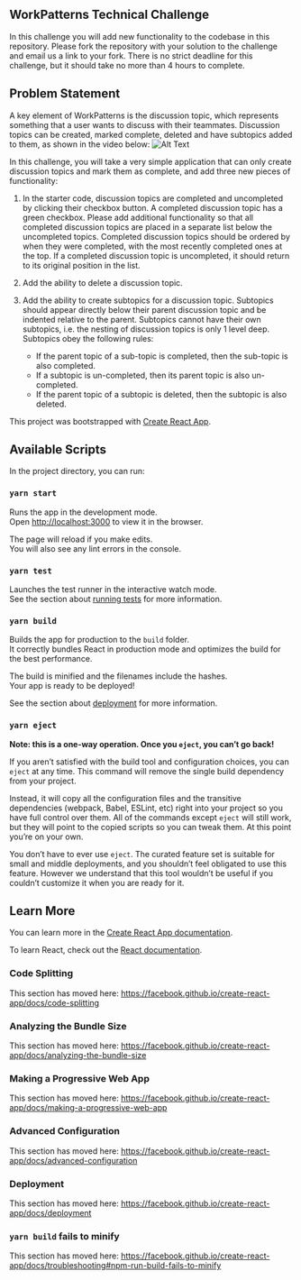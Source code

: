 ## WorkPatterns Technical Challenge

In this challenge you will add new functionality to the codebase in this repository. Please fork the repository with your solution to the challenge and email us a link to your fork. There is no strict deadline for this challenge, but it should take no more than 4 hours to complete.

## Problem Statement

A key element of WorkPatterns is the discussion topic, which represents something that a user wants to discuss with their teammates. Discussion topics can be created, marked complete, deleted and have subtopics added to them, as shown in the video below:
![Alt Text](https://media.giphy.com/media/l51obwRwoN1rroqzoK/giphy.gif)


In this challenge, you will take a very simple application that can only create discussion topics and mark them as complete, and add three new pieces of functionality:

1. In the starter code, discussion topics are completed and uncompleted by clicking their checkbox button. A completed discussion topic has a green checkbox. Please add additional functionality so that all completed discussion topics are placed in a separate list below the uncompleted topics. Completed discussion topics should be ordered by when they were completed, with the most recently completed ones at the top. If a completed discussion topic is uncompleted, it should return to its original position in the list.

2. Add the ability to delete a discussion topic.

3. Add the ability to create subtopics for a discussion topic. Subtopics should appear directly below their parent discussion topic and be indented relative to the parent. Subtopics cannot have their own subtopics, i.e. the nesting of discussion topics is only 1 level deep. Subtopics obey the following rules:
    - If the parent topic of a sub-topic is completed, then the sub-topic is also completed.
    - If a subtopic is un-completed, then its parent topic is also un-completed.
    - If the parent topic of a subtopic is deleted, then the subtopic is also deleted.



This project was bootstrapped with [Create React App](https://github.com/facebook/create-react-app).

## Available Scripts

In the project directory, you can run:

### `yarn start`

Runs the app in the development mode.<br />
Open [http://localhost:3000](http://localhost:3000) to view it in the browser.

The page will reload if you make edits.<br />
You will also see any lint errors in the console.

### `yarn test`

Launches the test runner in the interactive watch mode.<br />
See the section about [running tests](https://facebook.github.io/create-react-app/docs/running-tests) for more information.

### `yarn build`

Builds the app for production to the `build` folder.<br />
It correctly bundles React in production mode and optimizes the build for the best performance.

The build is minified and the filenames include the hashes.<br />
Your app is ready to be deployed!

See the section about [deployment](https://facebook.github.io/create-react-app/docs/deployment) for more information.

### `yarn eject`

**Note: this is a one-way operation. Once you `eject`, you can’t go back!**

If you aren’t satisfied with the build tool and configuration choices, you can `eject` at any time. This command will remove the single build dependency from your project.

Instead, it will copy all the configuration files and the transitive dependencies (webpack, Babel, ESLint, etc) right into your project so you have full control over them. All of the commands except `eject` will still work, but they will point to the copied scripts so you can tweak them. At this point you’re on your own.

You don’t have to ever use `eject`. The curated feature set is suitable for small and middle deployments, and you shouldn’t feel obligated to use this feature. However we understand that this tool wouldn’t be useful if you couldn’t customize it when you are ready for it.

## Learn More

You can learn more in the [Create React App documentation](https://facebook.github.io/create-react-app/docs/getting-started).

To learn React, check out the [React documentation](https://reactjs.org/).

### Code Splitting

This section has moved here: https://facebook.github.io/create-react-app/docs/code-splitting

### Analyzing the Bundle Size

This section has moved here: https://facebook.github.io/create-react-app/docs/analyzing-the-bundle-size

### Making a Progressive Web App

This section has moved here: https://facebook.github.io/create-react-app/docs/making-a-progressive-web-app

### Advanced Configuration

This section has moved here: https://facebook.github.io/create-react-app/docs/advanced-configuration

### Deployment

This section has moved here: https://facebook.github.io/create-react-app/docs/deployment

### `yarn build` fails to minify

This section has moved here: https://facebook.github.io/create-react-app/docs/troubleshooting#npm-run-build-fails-to-minify
